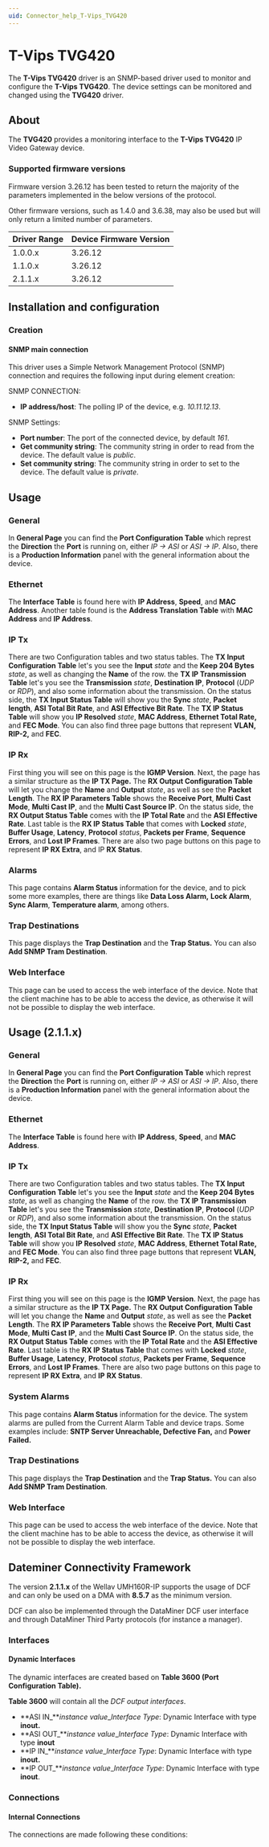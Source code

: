 ```yaml
---
uid: Connector_help_T-Vips_TVG420
---
```


# T-Vips TVG420

The **T-Vips TVG420** driver is an SNMP-based driver used to monitor and configure the **T-Vips TVG420**. The device settings can be monitored and changed using the **TVG420** driver.

## About

The **TVG420** provides a monitoring interface to the **T-Vips TVG420** IP Video Gateway device.

### Supported firmware versions

Firmware version 3.26.12 has been tested to return the majority of the parameters implemented in the below versions of the protocol.

Other firmware versions, such as 1.4.0 and 3.6.38, may also be used but will only return a limited number of parameters.

| **Driver Range** | **Device Firmware Version** |
|------------------|-----------------------------|
| 1.0.0.x          | 3.26.12                     |
| 1.1.0.x          | 3.26.12                     |
| 2.1.1.x          | 3.26.12                     |

## Installation and configuration

### Creation

#### SNMP main connection

This driver uses a Simple Network Management Protocol (SNMP) connection and requires the following input during element creation:

SNMP CONNECTION:

- **IP address/host**: The polling IP of the device, e.g. *10.11.12.13*.

SNMP Settings:

- **Port number**: The port of the connected device, by default *161*.
- **Get community string**: The community string in order to read from the device. The default value is *public*.
- **Set community string**: The community string in order to set to the device. The default value is *private*.

## Usage

### General

In **General Page** you can find the **Port Configuration Table** which represt the **Direction** the **Port** is running on, either *IP -\> ASI* or *ASI -\> IP*. Also, there is a **Production Information** panel with the general information about the device.

### Ethernet

The **Interface Table** is found here with **IP Address**, **Speed**, and **MAC Address**. Another table found is the **Address Translation Table** with **MAC Address** and **IP Address**.

### IP Tx

There are two Configuration tables and two status tables. The **TX Input Configuration Table** let's you see the **Input** *state* and the **Keep 204 Bytes** *state*, as well as changing the **Name** of the row. the **TX IP Transmission Table** let's you see the **Transmission** *state*, **Destination IP**, **Protocol** (*UDP* or *RDP*), and also some information about the transmission. On the status side, the **TX Input Status Table** will show you the **Sync** *state*, **Packet length**, **ASI Total Bit Rate**, and **ASI Effective Bit Rate**. The **TX IP Status Table** will show you **IP Resolved** *state*, **MAC Address**, **Ethernet Total Rate,** and **FEC Mode**. You can also find three page buttons that represent **VLAN,** **RIP-2,** and **FEC**.

### IP Rx

First thing you will see on this page is the **IGMP Version**. Next, the page has a similar structure as the **IP TX Page.** The **RX Output Configuration Table** will let you change the **Name** and **Output** *state*, as well as see the **Packet Length**. The **RX IP Parameters Table** shows the **Receive Port**, **Multi Cast Mode**, **Multi Cast IP**, and the **Multi Cast Source IP**. On the status side, the **RX Output Status Table** comes with the **IP Total Rate** and the **ASI Effective Rate**. Last table is the **RX IP Status Table** that comes with **Locked** *state*, **Buffer Usage**, **Latency**, **Protocol** *status*, **Packets per Frame**, **Sequence Errors**, and **Lost IP Frames**. There are also two page buttons on this page to represent **IP RX Extra**, and IP **RX Status**.

### Alarms

This page contains **Alarm Status** information for the device, and to pick some more examples, there are things like **Data Loss Alarm,** **Lock Alarm**, **Sync Alarm**, **Temperature alarm**, among others.

### Trap Destinations

This page displays the **Trap Destination** and the **Trap Status.** You can also **Add SNMP Tram Destination**.

### Web Interface

This page can be used to access the web interface of the device. Note that the client machine has to be able to access the device, as otherwise it will not be possible to display the web interface.

## Usage (2.1.1.x)

### General

In **General Page** you can find the **Port Configuration Table** which represt the **Direction** the **Port** is running on, either *IP -\> ASI* or *ASI -\> IP*. Also, there is a **Production Information** panel with the general information about the device.

### Ethernet

The **Interface Table** is found here with **IP Address**, **Speed**, and **MAC Address**.

### IP Tx

There are two Configuration tables and two status tables. The **TX Input Configuration Table** let's you see the **Input** *state* and the **Keep 204 Bytes** *state*, as well as changing the **Name** of the row. the **TX IP Transmission Table** let's you see the **Transmission** *state*, **Destination IP**, **Protocol** (*UDP* or *RDP*), and also some information about the transmission. On the status side, the **TX Input Status Table** will show you the **Sync** *state*, **Packet length**, **ASI Total Bit Rate**, and **ASI Effective Bit Rate**. The **TX IP Status Table** will show you **IP Resolved** *state*, **MAC Address**, **Ethernet Total Rate,** and **FEC Mode**. You can also find three page buttons that represent **VLAN,** **RIP-2,** and **FEC**.

### IP Rx

First thing you will see on this page is the **IGMP Version**. Next, the page has a similar structure as the **IP TX Page.** The **RX Output Configuration Table** will let you change the **Name** and **Output** *state*, as well as see the **Packet Length**. The **RX IP Parameters Table** shows the **Receive Port**, **Multi Cast Mode**, **Multi Cast IP**, and the **Multi Cast Source IP**. On the status side, the **RX Output Status Table** comes with the **IP Total Rate** and the **ASI Effective Rate**. Last table is the **RX IP Status Table** that comes with **Locked** *state*, **Buffer Usage**, **Latency**, **Protocol** *status*, **Packets per Frame**, **Sequence Errors**, and **Lost IP Frames**. There are also two page buttons on this page to represent **IP RX Extra**, and **IP** **RX Status**.

### System Alarms

This page contains **Alarm Status** information for the device. The system alarms are pulled from the Current Alarm Table and device traps. Some examples include: **SNTP Server Unreachable, Defective Fan,** and **Power Failed.**

### Trap Destinations

This page displays the **Trap Destination** and the **Trap Status.** You can also **Add SNMP Tram Destination**.

### Web Interface

This page can be used to access the web interface of the device. Note that the client machine has to be able to access the device, as otherwise it will not be possible to display the web interface.

## Dateminer Connectivity Framework

The version **2.1.1.x** of the Wellav UMH160R-IP supports the usage of DCF and can only be used on a DMA with **8.5.7** as the minimum version.

DCF can also be implemented through the DataMiner DCF user interface and through DataMiner Third Party protocols (for instance a manager).

### Interfaces

#### Dynamic Interfaces

The dynamic interfaces are created based on **Table 3600 (Port Configuration Table).**

**Table 3600** will contain all the *DCF output interfaces*.

- **ASI IN\_***instance value*\_*Interface Type*: Dynamic Interface with type **inout.**
- **ASI OUT\_***instance value*\_*Interface Type*: Dynamic Interface with type **inout**
- **IP IN\_***instance value*\_*Interface Type*: Dynamic Interface with type **inout.**
- **IP OUT\_***instance value*\_*Interface Type*: Dynamic Interface with type **inout**.

### Connections

#### Internal Connections

The connections are made following these conditions:
